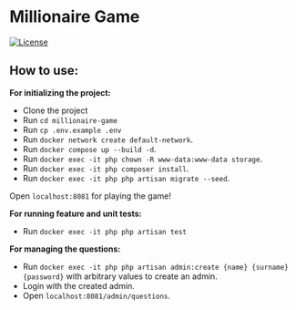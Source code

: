 # Millionaire Game

[![License](https://img.shields.io/badge/license-MIT-blue.svg)](LICENSE.md)

## How to use:
**For initializing the project:**
- Clone the project
- Run `cd millionaire-game`
- Run `cp .env.example .env`
- Run `docker network create default-network`.
- Run `docker compose up --build -d`.
- Run `docker exec -it php chown -R www-data:www-data storage`.
- Run `docker exec -it php composer install`.
- Run `docker exec -it php php artisan migrate --seed`.

Open `localhost:8081` for playing the game!

**For running feature and unit tests:**
- Run `docker exec -it php php artisan test`

**For managing the questions:**
- Run `docker exec -it php php artisan admin:create {name} {surname} {password}` with arbitrary values to create an admin.
- Login with the created admin.
- Open `localhost:8081/admin/questions`.
